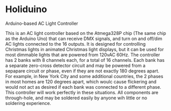 # Holiduino
Arduino-based AC Light Controller

This is an AC light controller based on the Atmega328P chip (The same chip as the Arduino Uno) that can receive DMX signals, and turn on and off/dim AC lights connected to the 16 outputs. It is designed for controlling Christmas lights in animated Christmas light displays, but it can be used for most dimmable lights that are powered from 120vAC 60Hz. The controller has 2 banks with 8 channels each, for a total of 16 channels. Each bank has a separate zero-cross detector circuit and may be powered from a sepapare circuit or phase, even if they are not exactly 180 degrees apart. For example, in New York City and some additional countries, the 2 phases in most homes are 120 degrees apart, which woulc cause flickering and would not act as desired if each bank was connected to a different phase. This controller will work perfectly in these situations. All components are through-hole, and may be soldered easily by anyone wih little or no soldering experience.
